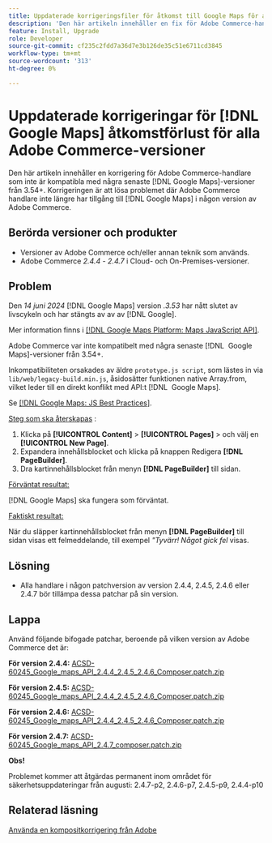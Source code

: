 ```yaml
---
title: Uppdaterade korrigeringsfiler för åtkomst till Google Maps för alla Adobe Commerce-versioner
description: 'Den här artikeln innehåller en fix för Adobe Commerce-handlare som inte är kompatibla med några av de senaste [!DNL Google Maps] versionerna från 3.54+.'
feature: Install, Upgrade
role: Developer
source-git-commit: cf235c2fdd7a36d7e3b126de35c51e6711cd3845
workflow-type: tm+mt
source-wordcount: '313'
ht-degree: 0%

---
```


# Uppdaterade korrigeringar för [!DNL Google Maps] åtkomstförlust för alla Adobe Commerce-versioner

Den här artikeln innehåller en korrigering för Adobe Commerce-handlare som inte är kompatibla med några senaste [!DNL Google Maps]-versioner från 3.54+. Korrigeringen är att lösa problemet där Adobe Commerce handlare inte längre har tillgång till [!DNL Google Maps] i någon version av Adobe Commerce.

## Berörda versioner och produkter

* Versioner av Adobe Commerce och/eller annan teknik som används.
* Adobe Commerce *2.4.4* - *2.4.7* i Cloud- och On-Premises-versioner.

## Problem

Den *14 juni 2024* [!DNL Google Maps] version *.3.53* har nått slutet av livscykeln och har stängts av av av [!DNL Google].

Mer information finns i [[!DNL Google Maps Platform: Maps JavaScript API]](https://developers.google.com/maps/documentation/javascript/versions#documentation-for-the-api-versions).

Adobe Commerce var inte kompatibelt med några senaste [!DNL &#x200B; Google Maps]-versioner från 3.54+.

Inkompatibiliteten orsakades av äldre `prototype.js script`, som lästes in via `lib/web/legacy-build.min.js`, åsidosätter funktionen native Array.from, vilket leder till en direkt konflikt med API:t [!DNL &#x200B; Google Maps].

Se [[!DNL Google Maps: JS Best Practices]](https://developers.google.com/maps/documentation/javascript/best-practices).

<u>Steg som ska återskapas</u> :

1. Klicka på **[!UICONTROL Content]** > **[!UICONTROL Pages]** > och välj en **[!UICONTROL New Page]**.
1. Expandera innehållsblocket och klicka på knappen Redigera **[!DNL PageBuilder]**.
1. Dra kartinnehållsblocket från menyn **[!DNL PageBuilder]** till sidan.

<u>Förväntat resultat:</u>

[!DNL Google Maps] ska fungera som förväntat.

<u> Faktiskt resultat:</u>

När du släpper kartinnehållsblocket från menyn **[!DNL PageBuilder]** till sidan visas ett felmeddelande, till exempel *&quot;Tyvärr! Något gick fel* visas.

## Lösning

* Alla handlare i någon patchversion av version 2.4.4, 2.4.5, 2.4.6 eller 2.4.7 bör tillämpa dessa patchar på sin version.

## Lappa

Använd följande bifogade patchar, beroende på vilken version av Adobe Commerce det är:

**För version 2.4.4:**
[ ACSD-60245_Google_maps_API_2.4.4_2.4.5_2.4.6_Composer.patch.zip](assets/ACSD-60245_Google_maps_API_2.4.4_2.4.5_2.4.6_composer.patch.zip)

**För version 2.4.5:**
[ ACSD-60245_Google_maps_API_2.4.4_2.4.5_2.4.6_Composer.patch.zip](assets/ACSD-60245_Google_maps_API_2.4.4_2.4.5_2.4.6_composer.patch.zip)

**För version 2.4.6:**
[ ACSD-60245_Google_maps_API_2.4.4_2.4.5_2.4.6_Composer.patch.zip](assets/ACSD-60245_Google_maps_API_2.4.4_2.4.5_2.4.6_composer.patch.zip)

**För version 2.4.7:**
[ ACSD-60245_Google_maps_API_2.4.7_composer.patch.zip](assets/ACSD-60245_Google_maps_API_2.4.7_composer.patch.zip)

**Obs!**

Problemet kommer att åtgärdas permanent inom området för säkerhetsuppdateringar från augusti:
2.4.7-p2, 2.4.6-p7, 2.4.5-p9, 2.4.4-p10

## Relaterad läsning

[Använda en kompositkorrigering från Adobe](https://experienceleague.adobe.com/en/docs/commerce-knowledge-base/kb/how-to/how-to-apply-a-composer-patch-provided-by-magento)